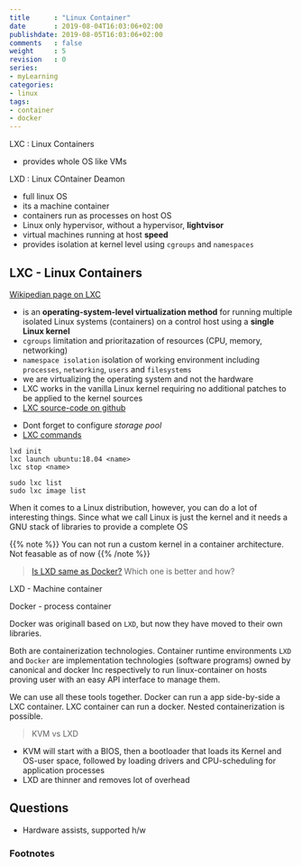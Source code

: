 ```yaml
---
title      : "Linux Container"
date       : 2019-08-04T16:03:06+02:00
publishdate: 2019-08-05T16:03:06+02:00
comments   : false
weight     : 5
revision   : 0
series:
- myLearning
categories:
- linux
tags:
- container
- docker
---
```


LXC
: Linux Containers
* provides whole OS like VMs

LXD
: Linux COntainer Deamon
* full linux OS
* its a machine container
* containers run as processes on host OS
* Linux only hypervisor, without a hypervisor, **lightvisor**
* virtual machines running at host **speed**
* provides isolation at kernel level using `cgroups` and `namespaces`

## LXC - Linux Containers

[Wikipedian page on LXC](https://en.wikipedia.org/wiki/LXC)

* is an **operating-system-level virtualization method** for running multiple isolated Linux systems (containers) on a control host using a **single Linux kernel**
* `cgroups` limitation and prioritazation of resources (CPU, memory, networking)
* `namespace isolation` isolation of working environment including `processes`, `networking`, `users` and `filesystems`
* we are virtualizing the operating system and not the hardware
* LXC works in the vanilla Linux kernel requiring no additional patches to be applied to the kernel sources
* [LXC source-code on github](https://github.com/lxc/lxc)


<!-- more -->

- Dont forget to configure *storage pool*
- [LXC commands](https://linuxcontainers.org/lxd/getting-started-cli/)

```
lxd init
lxc launch ubuntu:18.04 <name>
lxc stop <name>

sudo lxc list
sudo lxc image list
```

When it comes to a Linux distribution, however, you can do a lot of interesting things. Since what we call Linux is just the kernel and it needs a GNU stack of libraries to provide a complete OS

{{% note %}}
You can not run a custom kernel in a container architecture. Not feasable as of now
{{% /note %}}

> [Is LXD same as Docker?](https://unix.stackexchange.com/questions/254956/what-is-the-difference-between-docker-lxd-and-lxc) Which one is better and how?

LXD    - Machine container

Docker - process container

Docker was originall based on `LXD`, but now they have moved to their own libraries.

Both are containerization technologies. Container runtime environments
`LXD` and `Docker` are implementation technologies (software programs) owned by canonical and docker Inc respectively to
run linux-container on hosts proving user with an easy API interface to manage them.

We can use all these tools together. Docker can run a app side-by-side a LXC container. LXC container can run a docker.
Nested containerization is possible.

> KVM vs LXD

+ KVM will start with a BIOS, then a bootloader that loads its Kernel and OS-user space, followed by loading drivers and CPU-scheduling for application processes
+ LXD are thinner and removes lot of overhead

## Questions

* Hardware assists, supported h/w

### Footnotes

[^1]:
[^2]:

